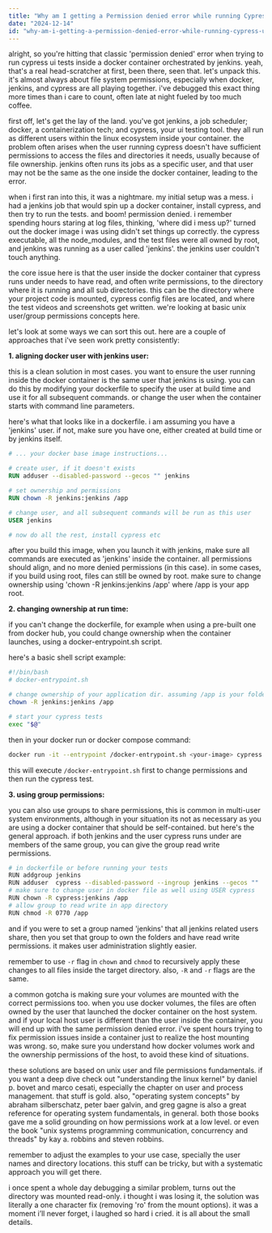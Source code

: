 ```yaml
---
title: "Why am I getting a Permission denied error while running Cypress UI automation scripts with Jenkins in docker linux containers?"
date: "2024-12-14"
id: "why-am-i-getting-a-permission-denied-error-while-running-cypress-ui-automation-scripts-with-jenkins-in-docker-linux-containers"
---
```


alright, so you're hitting that classic 'permission denied' error when trying to run cypress ui tests inside a docker container orchestrated by jenkins. yeah, that's a real head-scratcher at first, been there, seen that. let's unpack this. it's almost always about file system permissions, especially when docker, jenkins, and cypress are all playing together. i've debugged this exact thing more times than i care to count, often late at night fueled by too much coffee.

first off, let's get the lay of the land. you've got jenkins, a job scheduler; docker, a containerization tech; and cypress, your ui testing tool. they all run as different users within the linux ecosystem inside your container. the problem often arises when the user running cypress doesn't have sufficient permissions to access the files and directories it needs, usually because of file ownership. jenkins often runs its jobs as a specific user, and that user may not be the same as the one inside the docker container, leading to the error.

when i first ran into this, it was a nightmare. my initial setup was a mess. i had a jenkins job that would spin up a docker container, install cypress, and then try to run the tests. and boom! permission denied. i remember spending hours staring at log files, thinking, 'where did i mess up?' turned out the docker image i was using didn't set things up correctly. the cypress executable, all the node_modules, and the test files were all owned by root, and jenkins was running as a user called 'jenkins'. the jenkins user couldn't touch anything.

the core issue here is that the user inside the docker container that cypress runs under needs to have read, and often write permissions, to the directory where it is running and all sub directories. this can be the directory where your project code is mounted, cypress config files are located, and where the test videos and screenshots get written. we're looking at basic unix user/group permissions concepts here.

let's look at some ways we can sort this out. here are a couple of approaches that i've seen work pretty consistently:

**1. aligning docker user with jenkins user:**

this is a clean solution in most cases. you want to ensure the user running inside the docker container is the same user that jenkins is using. you can do this by modifying your dockerfile to specify the user at build time and use it for all subsequent commands. or change the user when the container starts with command line parameters.

here's what that looks like in a dockerfile. i am assuming you have a 'jenkins' user. if not, make sure you have one, either created at build time or by jenkins itself.

```dockerfile
# ... your docker base image instructions...

# create user, if it doesn't exists
RUN adduser --disabled-password --gecos "" jenkins

# set ownership and permissions
RUN chown -R jenkins:jenkins /app

# change user, and all subsequent commands will be run as this user
USER jenkins

# now do all the rest, install cypress etc
```

after you build this image, when you launch it with jenkins, make sure all commands are executed as 'jenkins' inside the container. all permissions should align, and no more denied permissions (in this case). in some cases, if you build using root, files can still be owned by root. make sure to change ownership using 'chown -R jenkins:jenkins /app' where /app is your app root.

**2. changing ownership at run time:**

if you can't change the dockerfile, for example when using a pre-built one from docker hub, you could change ownership when the container launches, using a docker-entrypoint.sh script.

here's a basic shell script example:

```bash
#!/bin/bash
# docker-entrypoint.sh

# change ownership of your application dir. assuming /app is your folder
chown -R jenkins:jenkins /app

# start your cypress tests
exec "$@"
```

then in your docker run or docker compose command:

```bash
docker run -it --entrypoint /docker-entrypoint.sh <your-image> cypress run
```

this will execute `/docker-entrypoint.sh` first to change permissions and then run the cypress test.

**3. using group permissions:**

you can also use groups to share permissions, this is common in multi-user system environments, although in your situation its not as necessary as you are using a docker container that should be self-contained. but here's the general approach. if both jenkins and the user cypress runs under are members of the same group, you can give the group read write permissions.

```bash
# in dockerfile or before running your tests
RUN addgroup jenkins
RUN adduser  cypress --disabled-password --ingroup jenkins --gecos ""
# make sure to change user in docker file as well using USER cypress
RUN chown -R cypress:jenkins /app
# allow group to read write in app directory
RUN chmod -R 0770 /app
```

and if you were to set a group named 'jenkins' that all jenkins related users share, then you set that group to own the folders and have read write permissions. it makes user administration slightly easier.

remember to use `-r` flag in `chown` and `chmod` to recursively apply these changes to all files inside the target directory. also, `-R` and `-r` flags are the same.

a common gotcha is making sure your volumes are mounted with the correct permissions too. when you use docker volumes, the files are often owned by the user that launched the docker container on the host system. and if your local host user is different than the user inside the container, you will end up with the same permission denied error. i've spent hours trying to fix permission issues inside a container just to realize the host mounting was wrong. so, make sure you understand how docker volumes work and the ownership permissions of the host, to avoid these kind of situations.

these solutions are based on unix user and file permissions fundamentals. if you want a deep dive check out "understanding the linux kernel" by daniel p. bovet and marco cesati, especially the chapter on user and process management. that stuff is gold. also, "operating system concepts" by abraham silberschatz, peter baer galvin, and greg gagne is also a great reference for operating system fundamentals, in general. both those books gave me a solid grounding on how permissions work at a low level. or even the book "unix systems programming communication, concurrency and threads" by kay a. robbins and steven robbins.

remember to adjust the examples to your use case, specially the user names and directory locations. this stuff can be tricky, but with a systematic approach you will get there.

i once spent a whole day debugging a similar problem, turns out the directory was mounted read-only. i thought i was losing it, the solution was literally a one character fix (removing 'ro' from the mount options). it was a moment i’ll never forget, i laughed so hard i cried. it is all about the small details.
